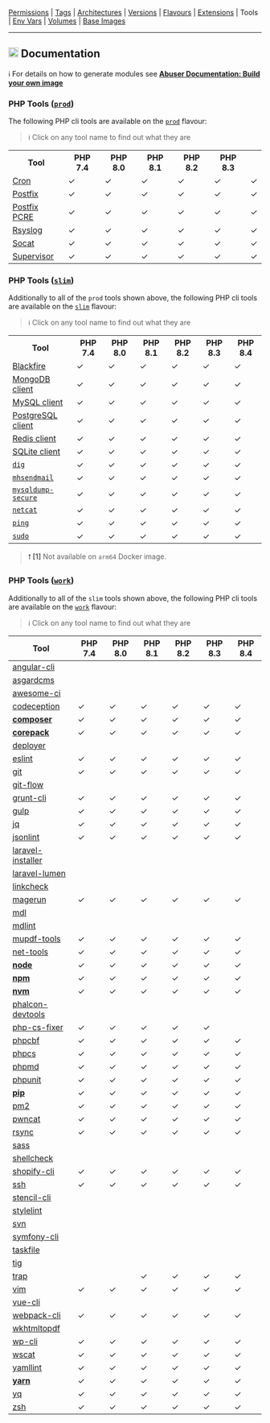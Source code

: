 [Permissions](syncronize-file-permissions.md) |
[Tags](docker-tags.md) |
[Architectures](supported-architectures.md) |
[Versions](php-versions.md) |
[Flavours](flavours.md) |
[Extensions](php-modules.md) |
Tools |
[Env Vars](docker-env-variables.md) |
[Volumes](docker-volumes.md) |
[Base Images](base-images.md)

---

<h2><img name="Documentation" title="Documentation" width="20" src="https://github.com/devilbox/artwork/raw/master/submissions_logo/cytopia/01/png/logo_64_trans.png"> Documentation</h2>


:information_source: For details on how to generate modules see **[Abuser Documentation: Build your own image](../doc/abuser/README.md)**<br/>


### PHP Tools ([`prod`](flavours.md#prod))

The following PHP cli tools are available on the [`prod`](flavours.md#prod) flavour:

> :information_source: Click on any tool name to find out what they are

<table>
 <tr>
   <th>Tool</th>
   <th>PHP 7.4</th>
   <th>PHP 8.0</th>
   <th>PHP 8.1</th>
   <th>PHP 8.2</th>
   <th>PHP 8.3</th>
 </tr>
 <tr>
  <td><a target="_blank" href="https://linux.die.net/man/8/cron">Cron</a></td>
  <td class="tool_prod_cron_7.4">✓</td>
  <td class="tool_prod_cron_8.0">✓</td>
  <td class="tool_prod_cron_8.1">✓</td>
  <td class="tool_prod_cron_8.2">✓</td>
  <td class="tool_prod_cron_8.3">✓</td>
  <td class="tool_prod_cron_8.4">✓</td>
 </tr>
 <tr>
  <td><a target="_blank" href="http://www.postfix.org/">Postfix</a></td>
  <td class="tool_prod_postfix_7.4">✓</td>
  <td class="tool_prod_postfix_8.0">✓</td>
  <td class="tool_prod_postfix_8.1">✓</td>
  <td class="tool_prod_postfix_8.2">✓</td>
  <td class="tool_prod_postfix_8.3">✓</td>
  <td class="tool_prod_postfix_8.4">✓</td>
 </tr>
 <tr>
  <td><a target="_blank" href="http://www.postfix.org/pcre_table.5.html">Postfix PCRE</a></td>
  <td class="tool_prod_postfix_pcre_7.4">✓</td>
  <td class="tool_prod_postfix_pcre_8.0">✓</td>
  <td class="tool_prod_postfix_pcre_8.1">✓</td>
  <td class="tool_prod_postfix_pcre_8.2">✓</td>
  <td class="tool_prod_postfix_pcre_8.3">✓</td>
  <td class="tool_prod_postfix_pcre_8.4">✓</td>
 </tr>
 <tr>
  <td><a target="_blank" href="https://www.rsyslog.com/">Rsyslog</a></td>
  <td class="tool_prod_rsyslog_7.4">✓</td>
  <td class="tool_prod_rsyslog_8.0">✓</td>
  <td class="tool_prod_rsyslog_8.1">✓</td>
  <td class="tool_prod_rsyslog_8.2">✓</td>
  <td class="tool_prod_rsyslog_8.3">✓</td>
  <td class="tool_prod_rsyslog_8.4">✓</td>
 </tr>
 <tr>
  <td><a target="_blank" href="http://www.dest-unreach.org/socat/">Socat</a></td>
  <td class="tool_prod_socat_7.4">✓</td>
  <td class="tool_prod_socat_8.0">✓</td>
  <td class="tool_prod_socat_8.1">✓</td>
  <td class="tool_prod_socat_8.2">✓</td>
  <td class="tool_prod_socat_8.3">✓</td>
  <td class="tool_prod_socat_8.4">✓</td>
 </tr>
 <tr>
  <td><a target="_blank" href="http://supervisord.org/">Supervisor</a></td>
  <td class="tool_prod_supervisor_7.4">✓</td>
  <td class="tool_prod_supervisor_8.0">✓</td>
  <td class="tool_prod_supervisor_8.1">✓</td>
  <td class="tool_prod_supervisor_8.2">✓</td>
  <td class="tool_prod_supervisor_8.3">✓</td>
  <td class="tool_prod_supervisor_8.4">✓</td>
 </tr>
</table>


### PHP Tools ([`slim`](flavours.md#slim))

Additionally to all of the `prod` tools shown above, the following PHP cli tools are available on the [`slim`](flavours.md#slim) flavour:

> :information_source: Click on any tool name to find out what they are

<table>
 <tr>
   <th>Tool</th>
   <th>PHP 7.4</th>
   <th>PHP 8.0</th>
   <th>PHP 8.1</th>
   <th>PHP 8.2</th>
   <th>PHP 8.3</th>
   <th>PHP 8.4</th>
 </tr>
 <tr>
  <td><a target="_blank" href="https://blackfire.io/docs/introduction">Blackfire</a></td>
  <td class="tool_slim_blackfire_7.4">✓</td>
  <td class="tool_slim_blackfire_8.0">✓</td>
  <td class="tool_slim_blackfire_8.1">✓</td>
  <td class="tool_slim_blackfire_8.2">✓</td>
  <td class="tool_slim_blackfire_8.3">✓</td>
  <td class="tool_slim_blackfire_8.4">✓</td>
 </tr>
 <tr>
  <td><a target="_blank" href="https://www.mongodb.com/docs/v4.4/mongo/">MongoDB client</a></td>
  <td class="tool_slim_mongo_7.4">✓</td>
  <td class="tool_slim_mongo_8.0">✓</td>
  <td class="tool_slim_mongo_8.1">✓</td>
  <td class="tool_slim_mongo_8.2">✓</td>
  <td class="tool_slim_mongo_8.3">✓</td>
  <td class="tool_slim_mongo_8.4">✓</td>
 </tr>
 <tr>
  <td><a target="_blank" href="https://dev.mysql.com/doc/refman/8.0/en/mysql.html">MySQL client</a></td>
  <td class="tool_slim_mysql_7.4">✓</td>
  <td class="tool_slim_mysql_8.0">✓</td>
  <td class="tool_slim_mysql_8.1">✓</td>
  <td class="tool_slim_mysql_8.2">✓</td>
  <td class="tool_slim_mysql_8.3">✓</td>
  <td class="tool_slim_mysql_8.4">✓</td>
 </tr>
 <tr>
  <td><a target="_blank" href="https://www.postgresql.org/docs/current/reference-client.html">PostgreSQL client</a></td>
  <td class="tool_slim_pgsql_7.4">✓</td>
  <td class="tool_slim_pgsql_8.0">✓</td>
  <td class="tool_slim_pgsql_8.1">✓</td>
  <td class="tool_slim_pgsql_8.2">✓</td>
  <td class="tool_slim_pgsql_8.3">✓</td>
  <td class="tool_slim_pgsql_8.4">✓</td>
 </tr>
 <tr>
  <td><a target="_blank" href="https://redis.io/docs/manual/cli/">Redis client</a></td>
  <td class="tool_slim_redis_7.4">✓</td>
  <td class="tool_slim_redis_8.0">✓</td>
  <td class="tool_slim_redis_8.1">✓</td>
  <td class="tool_slim_redis_8.2">✓</td>
  <td class="tool_slim_redis_8.3">✓</td>
  <td class="tool_slim_redis_8.4">✓</td>
 </tr>
 <tr>
  <td><a target="_blank" href="https://www.sqlite.org/cli.html">SQLite client</a></td>
  <td class="tool_slim_sqlite_7.4">✓</td>
  <td class="tool_slim_sqlite_8.0">✓</td>
  <td class="tool_slim_sqlite_8.1">✓</td>
  <td class="tool_slim_sqlite_8.2">✓</td>
  <td class="tool_slim_sqlite_8.3">✓</td>
  <td class="tool_slim_sqlite_8.4">✓</td>
 </tr>
 <tr>
  <td><a target="_blank" href="https://linux.die.net/man/1/dig"><code>dig</code></a></td>
  <td class="tool_slim_dig_7.4">✓</td>
  <td class="tool_slim_dig_8.0">✓</td>
  <td class="tool_slim_dig_8.1">✓</td>
  <td class="tool_slim_dig_8.2">✓</td>
  <td class="tool_slim_dig_8.3">✓</td>
  <td class="tool_slim_dig_8.4">✓</td>
 </tr>
 <tr>
  <td><a target="_blank" href="https://github.com/devilbox/mhsendmail/"><code>mhsendmail</code></a></td>
  <td class="tool_slim_mhsendmail_7.4">✓</td>
  <td class="tool_slim_mhsendmail_8.0">✓</td>
  <td class="tool_slim_mhsendmail_8.1">✓</td>
  <td class="tool_slim_mhsendmail_8.2">✓</td>
  <td class="tool_slim_mhsendmail_8.3">✓</td>
  <td class="tool_slim_mhsendmail_8.4">✓</td>
 </tr>
 <tr>
  <td><a target="_blank" href="https://mysqldump-secure.org/"><code>mysqldump-secure</code></a></td>
  <td class="tool_slim_mysqldump_secure_7.4">✓</td>
  <td class="tool_slim_mysqldump_secure_8.0">✓</td>
  <td class="tool_slim_mysqldump_secure_8.1">✓</td>
  <td class="tool_slim_mysqldump_secure_8.2">✓</td>
  <td class="tool_slim_mysqldump_secure_8.3">✓</td>
  <td class="tool_slim_mysqldump_secure_8.4">✓</td>
 </tr>
 <tr>
  <td><a target="_blank" href="https://linux.die.net/man/1/nc"><code>netcat</code></a></td>
  <td class="tool_slim_netcat_7.4">✓</td>
  <td class="tool_slim_netcat_8.0">✓</td>
  <td class="tool_slim_netcat_8.1">✓</td>
  <td class="tool_slim_netcat_8.2">✓</td>
  <td class="tool_slim_netcat_8.3">✓</td>
  <td class="tool_slim_netcat_8.4">✓</td>
 </tr>
 <tr>
  <td><a target="_blank" href="https://linux.die.net/man/8/ping"><code>ping</code></a></td>
  <td class="tool_slim_ping_7.4">✓</td>
  <td class="tool_slim_ping_8.0">✓</td>
  <td class="tool_slim_ping_8.1">✓</td>
  <td class="tool_slim_ping_8.2">✓</td>
  <td class="tool_slim_ping_8.3">✓</td>
  <td class="tool_slim_ping_8.4">✓</td>
 </tr>
 <tr>
  <td><a target="_blank" href="https://linux.die.net/man/8/sudo"><code>sudo</code></a></td>
  <td class="tool_slim_ping_7.4">✓</td>
  <td class="tool_slim_ping_8.0">✓</td>
  <td class="tool_slim_ping_8.1">✓</td>
  <td class="tool_slim_ping_8.2">✓</td>
  <td class="tool_slim_ping_8.3">✓</td>
  <td class="tool_slim_ping_8.4">✓</td>
 </tr>
</table>

> :exclamation: **\[1\]** Not available on `arm64` Docker image.


### PHP Tools ([`work`](flavours.md#work))

Additionally to all of the `slim` tools shown above, the following PHP cli tools are available on the [`work`](flavours.md#work) flavour:

> :information_source: Click on any tool name to find out what they are


<!-- TOOLS_WORK_START -->

| Tool                                       | PHP 7.4 | PHP 8.0 | PHP 8.1 | PHP 8.2 | PHP 8.3 | PHP 8.4 |
|--------------------------------------------|---------|---------|---------|---------|---------|---------|
| [angular-cli][lnk_angular-cli]             |         |         |         |         |         |         |
| [asgardcms][lnk_asgardcms]                 |         |         |         |         |         |         |
| [awesome-ci][lnk_awesome-ci]               |         |         |         |         |         |         |
| [codeception][lnk_codeception]             |    ✓    |    ✓    |    ✓    |    ✓    |    ✓    |    ✓    |
| [**composer**][lnk_**composer**]           |    ✓    |    ✓    |    ✓    |    ✓    |    ✓    |    ✓    |
| [**corepack**][lnk_**corepack**]           |    ✓    |    ✓    |    ✓    |    ✓    |    ✓    |    ✓    |
| [deployer][lnk_deployer]                   |         |         |         |         |         |         |
| [eslint][lnk_eslint]                       |    ✓    |    ✓    |    ✓    |    ✓    |    ✓    |    ✓    |
| [git][lnk_git]                             |    ✓    |    ✓    |    ✓    |    ✓    |    ✓    |    ✓    |
| [git-flow][lnk_git-flow]                   |         |         |         |         |         |         |
| [grunt-cli][lnk_grunt-cli]                 |    ✓    |    ✓    |    ✓    |    ✓    |    ✓    |    ✓    |
| [gulp][lnk_gulp]                           |    ✓    |    ✓    |    ✓    |    ✓    |    ✓    |    ✓    |
| [jq][lnk_jq]                               |    ✓    |    ✓    |    ✓    |    ✓    |    ✓    |    ✓    |
| [jsonlint][lnk_jsonlint]                   |    ✓    |    ✓    |    ✓    |    ✓    |    ✓    |    ✓    |
| [laravel-installer][lnk_laravel-installer] |         |         |         |         |         |         |
| [laravel-lumen][lnk_laravel-lumen]         |         |         |         |         |         |         |
| [linkcheck][lnk_linkcheck]                 |         |         |         |         |         |         |
| [magerun][lnk_magerun]                     |    ✓    |    ✓    |    ✓    |    ✓    |    ✓    |    ✓    |
| [mdl][lnk_mdl]                             |         |         |         |         |         |         |
| [mdlint][lnk_mdlint]                       |         |         |         |         |         |         |
| [mupdf-tools][lnk_mupdf-tools]             |    ✓    |    ✓    |    ✓    |    ✓    |    ✓    |    ✓    |
| [net-tools][lnk_net-tools]                 |    ✓    |    ✓    |    ✓    |    ✓    |    ✓    |    ✓    |
| [**node**][lnk_**node**]                   |    ✓    |    ✓    |    ✓    |    ✓    |    ✓    |    ✓    |
| [**npm**][lnk_**npm**]                     |    ✓    |    ✓    |    ✓    |    ✓    |    ✓    |    ✓    |
| [**nvm**][lnk_**nvm**]                     |    ✓    |    ✓    |    ✓    |    ✓    |    ✓    |    ✓    |
| [phalcon-devtools][lnk_phalcon-devtools]   |         |         |         |         |         |         |
| [php-cs-fixer][lnk_php-cs-fixer]           |    ✓    |    ✓    |    ✓    |    ✓    |    ✓    |         |
| [phpcbf][lnk_phpcbf]                       |    ✓    |    ✓    |    ✓    |    ✓    |    ✓    |    ✓    |
| [phpcs][lnk_phpcs]                         |    ✓    |    ✓    |    ✓    |    ✓    |    ✓    |    ✓    |
| [phpmd][lnk_phpmd]                         |    ✓    |    ✓    |    ✓    |    ✓    |    ✓    |    ✓    |
| [phpunit][lnk_phpunit]                     |    ✓    |    ✓    |    ✓    |    ✓    |    ✓    |    ✓    |
| [**pip**][lnk_**pip**]                     |    ✓    |    ✓    |    ✓    |    ✓    |    ✓    |    ✓    |
| [pm2][lnk_pm2]                             |    ✓    |    ✓    |    ✓    |    ✓    |    ✓    |    ✓    |
| [pwncat][lnk_pwncat]                       |    ✓    |    ✓    |    ✓    |    ✓    |    ✓    |    ✓    |
| [rsync][lnk_rsync]                         |    ✓    |    ✓    |    ✓    |    ✓    |    ✓    |    ✓    |
| [sass][lnk_sass]                           |         |         |         |         |         |         |
| [shellcheck][lnk_shellcheck]               |         |         |         |         |         |         |
| [shopify-cli][lnk_shopify-cli]             |    ✓    |    ✓    |    ✓    |    ✓    |    ✓    |    ✓    |
| [ssh][lnk_ssh]                             |    ✓    |    ✓    |    ✓    |    ✓    |    ✓    |    ✓    |
| [stencil-cli][lnk_stencil-cli]             |         |         |         |         |         |         |
| [stylelint][lnk_stylelint]                 |         |         |         |         |         |         |
| [svn][lnk_svn]                             |         |         |         |         |         |         |
| [symfony-cli][lnk_symfony-cli]             |         |         |         |         |         |         |
| [taskfile][lnk_taskfile]                   |         |         |         |         |         |         |
| [tig][lnk_tig]                             |         |         |         |         |         |         |
| [trap][lnk_trap]                           |         |         |    ✓    |    ✓    |    ✓    |    ✓    |
| [vim][lnk_vim]                             |    ✓    |    ✓    |    ✓    |    ✓    |    ✓    |    ✓    |
| [vue-cli][lnk_vue-cli]                     |         |         |         |         |         |         |
| [webpack-cli][lnk_webpack-cli]             |    ✓    |    ✓    |    ✓    |    ✓    |    ✓    |    ✓    |
| [wkhtmltopdf][lnk_wkhtmltopdf]             |         |         |         |         |         |         |
| [wp-cli][lnk_wp-cli]                       |    ✓    |    ✓    |    ✓    |    ✓    |    ✓    |    ✓    |
| [wscat][lnk_wscat]                         |    ✓    |    ✓    |    ✓    |    ✓    |    ✓    |    ✓    |
| [yamllint][lnk_yamllint]                   |    ✓    |    ✓    |    ✓    |    ✓    |    ✓    |    ✓    |
| [**yarn**][lnk_**yarn**]                   |    ✓    |    ✓    |    ✓    |    ✓    |    ✓    |    ✓    |
| [yq][lnk_yq]                               |    ✓    |    ✓    |    ✓    |    ✓    |    ✓    |    ✓    |
| [zsh][lnk_zsh]                             |    ✓    |    ✓    |    ✓    |    ✓    |    ✓    |    ✓    |

[lnk_angular-cli]: ../php_tools/angular-cli
[lnk_asgardcms]: ../php_tools/asgardcms
[lnk_awesome-ci]: ../php_tools/awesome-ci
[lnk_codeception]: ../php_tools/codeception
[lnk_**composer**]: https://getcomposer.org/
[lnk_**corepack**]: https://nodejs.org/api/corepack.html
[lnk_deployer]: ../php_tools/deployer
[lnk_eslint]: ../php_tools/eslint
[lnk_git]: ../php_tools/git
[lnk_git-flow]: ../php_tools/git-flow
[lnk_grunt-cli]: ../php_tools/grunt-cli
[lnk_gulp]: ../php_tools/gulp
[lnk_jq]: ../php_tools/jq
[lnk_jsonlint]: ../php_tools/jsonlint
[lnk_laravel-installer]: ../php_tools/laravel-installer
[lnk_laravel-lumen]: ../php_tools/laravel-lumen
[lnk_linkcheck]: ../php_tools/linkcheck
[lnk_magerun]: ../php_tools/magerun
[lnk_mdl]: ../php_tools/mdl
[lnk_mdlint]: ../php_tools/mdlint
[lnk_mupdf-tools]: ../php_tools/mupdf-tools
[lnk_net-tools]: ../php_tools/net-tools
[lnk_**node**]: https://nodejs.org/en/
[lnk_**npm**]: https://nodejs.org/en/knowledge/getting-started/npm/what-is-npm/
[lnk_**nvm**]: https://github.com/nvm-sh/nvm
[lnk_phalcon-devtools]: ../php_tools/phalcon-devtools
[lnk_php-cs-fixer]: ../php_tools/php-cs-fixer
[lnk_phpcbf]: ../php_tools/phpcbf
[lnk_phpcs]: ../php_tools/phpcs
[lnk_phpmd]: ../php_tools/phpmd
[lnk_phpunit]: ../php_tools/phpunit
[lnk_**pip**]: https://pypi.org/
[lnk_pm2]: ../php_tools/pm2
[lnk_pwncat]: ../php_tools/pwncat
[lnk_rsync]: ../php_tools/rsync
[lnk_sass]: ../php_tools/sass
[lnk_shellcheck]: ../php_tools/shellcheck
[lnk_shopify-cli]: ../php_tools/shopify-cli
[lnk_ssh]: ../php_tools/ssh
[lnk_stencil-cli]: ../php_tools/stencil-cli
[lnk_stylelint]: ../php_tools/stylelint
[lnk_svn]: ../php_tools/svn
[lnk_symfony-cli]: ../php_tools/symfony-cli
[lnk_taskfile]: ../php_tools/taskfile
[lnk_tig]: ../php_tools/tig
[lnk_trap]: ../php_tools/trap
[lnk_vim]: ../php_tools/vim
[lnk_vue-cli]: ../php_tools/vue-cli
[lnk_webpack-cli]: ../php_tools/webpack-cli
[lnk_wkhtmltopdf]: ../php_tools/wkhtmltopdf
[lnk_wp-cli]: ../php_tools/wp-cli
[lnk_wscat]: ../php_tools/wscat
[lnk_yamllint]: ../php_tools/yamllint
[lnk_**yarn**]: https://yarnpkg.com/cli/install
[lnk_yq]: ../php_tools/yq
[lnk_zsh]: ../php_tools/zsh

<!-- TOOLS_WORK_END -->
